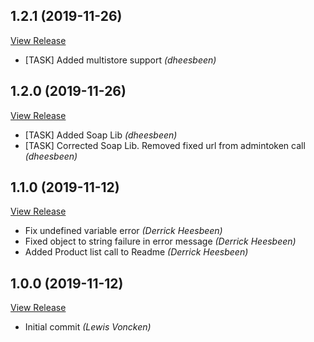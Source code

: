 ## 1.2.1 (2019-11-26)

[View Release](git@github.com:experius/Magento-2-Api-Client.git/commits/tag/1.2.1)

*  [TASK] Added multistore support *(dheesbeen)*


## 1.2.0 (2019-11-26)

[View Release](git@github.com:experius/Magento-2-Api-Client.git/commits/tag/1.2.0)

*  [TASK] Added Soap Lib *(dheesbeen)*
*  [TASK] Corrected Soap Lib. Removed fixed url from admintoken call *(dheesbeen)*


## 1.1.0 (2019-11-12)

[View Release](git@github.com:experius/Magento-2-Api-Client.git/commits/tag/1.1.0)

*  Fix undefined variable error *(Derrick Heesbeen)*
*  Fixed object to string failure in error message *(Derrick Heesbeen)*
*  Added Product list call to Readme *(Derrick Heesbeen)*


## 1.0.0 (2019-11-12)

[View Release](git@github.com:experius/Magento-2-Api-Client.git/commits/tag/1.0.0)

*  Initial commit *(Lewis Voncken)*


